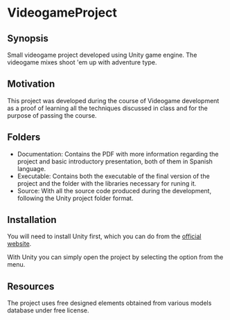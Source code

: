 # VideogameProject
## Synopsis
Small videogame project developed using Unity game engine. The videogame mixes shoot 'em up with adventure type.
## Motivation
This project was developed during the course of Videogame development as a proof of learning all the techniques discussed in class and for the purpose of passing the course.
## Folders
* Documentation: Contains the PDF with more information regarding the project and basic introductory presentation, both of them in Spanish language.
* Executable: Contains both the executable of the final version of the project and the folder with the libraries necessary for runing it.
* Source: With all the source code produced during the development, following the Unity project folder format.
## Installation
You will need to install Unity first, which you can do from the [official website](https://unity3d.com).

With Unity you can simply open the project by selecting the option from the menu.
## Resources
The project uses free designed elements obtained from various models database under free license.